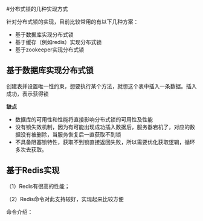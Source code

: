 #分布式锁的几种实现方式

针对分布式锁的实现，目前比较常用的有以下几种方案：

+ 基于数据库实现分布式锁
+ 基于缓存（例如redis）实现分布式锁
+ 基于zookeeper实现分布式锁

## 基于数据库实现分布式锁
创建表并设置唯一性约束，想要执行某个方法，就想这个表中插入一条数据。插入成功，表示获得锁

**缺点**

* 数据库的可用性和性能将直接影响分布式锁的可用性及性能
* 没有锁失效机制，因为有可能出现成功插入数据后，服务器宕机了，对应的数据没有被删除，当服务恢复后一直获取不到锁
* 不具备阻塞锁特性，获取不到锁直接返回失败，所以需要优化获取逻辑，循环多次去获取。

## 基于Redis实现
（1）Redis有很高的性能； 

（2）Redis命令对此支持较好，实现起来比较方便

命令介绍：



